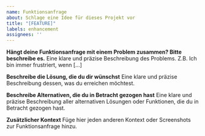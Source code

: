 ```yaml
---
name: Funktionsanfrage
about: Schlage eine Idee für dieses Projekt vor
title: "[FEATURE]"
labels: enhancement
assignees: ''
---
```


**Hängt deine Funktionsanfrage mit einem Problem zusammen? Bitte beschreibe es.**
Eine klare und präzise Beschreibung des Problems. Z.B. Ich bin immer frustriert, wenn [...]

**Beschreibe die Lösung, die du dir wünschst**
Eine klare und präzise Beschreibung dessen, was du erreichen möchtest.

**Beschreibe Alternativen, die du in Betracht gezogen hast**
Eine klare und präzise Beschreibung aller alternativen Lösungen oder Funktionen, die du in Betracht gezogen hast.

**Zusätzlicher Kontext**
Füge hier jeden anderen Kontext oder Screenshots zur Funktionsanfrage hinzu.